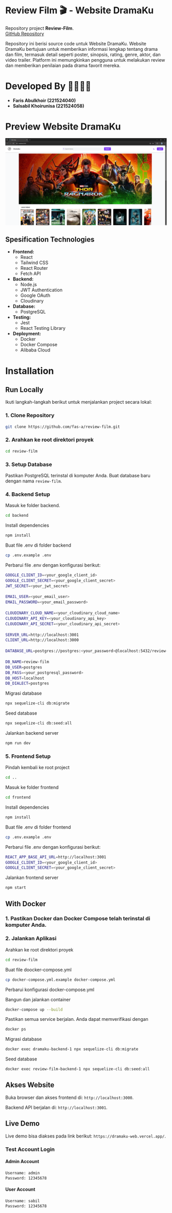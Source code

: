 # Review Film 🎬 - Website DramaKu

Repository project **Review-Film**.  
[GitHub Repository](https://github.com/fas-a/review-film.git)

Repository ini berisi source code untuk Website DramaKu. Website DramaKu bertujuan untuk memberikan informasi lengkap tentang drama dan film, termasuk detail seperti poster, sinopsis, rating, genre, aktor, dan video trailer. Platform ini memungkinkan pengguna untuk melakukan review dan memberikan penilaian pada drama favorit mereka.

# Developed By 👩‍💻👨‍💻

- **Faris Abulkhoir (221524040)**
- **Salsabil Khoirunisa (221524058)**

# Preview Website DramaKu

![App Screenshot](./frontend/src/img/LandingPage.jpg)

## Spesification Technologies

- **Frontend:**
  - React
  - Tailwind CSS
  - React Router
  - Fetch API
- **Backend:**
  - Node.js
  - JWT Authentication
  - Google OAuth
  - Cloudinary
- **Database:**
  - PostgreSQL
- **Testing:**
  - Jest
  - React Testing Library
- **Deployment:**
  - Docker
  - Docker Compose
  - Alibaba Cloud

# Installation

## Run Locally

Ikuti langkah-langkah berikut untuk menjalankan project secara lokal:

### 1. Clone Repository

```bash
git clone https://github.com/fas-a/review-film.git
```

### 2. Arahkan ke root direktori proyek

```bash
cd review-film
```

### 3. Setup Database

Pastikan PostgreSQL terinstal di komputer Anda.
Buat database baru dengan nama `review-film`.

### 4. Backend Setup

Masuk ke folder backend.

```bash
cd backend
```

Install dependencies

```bash
npm install
```

Buat file .env di folder backend

```bash
cp .env.example .env
```

Perbarui file .env dengan konfigurasi berikut:

```bash
GOOGLE_CLIENT_ID=<your_google_client_id>
GOOGLE_CLIENT_SECRET=<your_google_client_secret>
JWT_SECRET=<your_jwt_secret>

EMAIL_USER=<your_email_user>
EMAIL_PASSWORD=<your_email_password>

CLOUDINARY_CLOUD_NAME=<your_cloudinary_cloud_name>
CLOUDINARY_API_KEY=<your_cloudinary_api_key>
CLOUDINARY_API_SECRET=<your_cloudinary_api_secret>

SERVER_URL=http://localhost:3001
CLIENT_URL=http://localhost:3000

DATABASE_URL=postgres://postgres:<your_password>@localhost:5432/review-film

DB_NAME=review-film
DB_USER=postgres
DB_PASS=<your_postgresql_password>
DB_HOST=localhost
DB_DIALECT=postgres
```

Migrasi database

```bash
npx sequelize-cli db:migrate
```

Seed database

```bash
npx sequelize-cli db:seed:all
```

Jalankan backend server

```bash
npm run dev
```

### 5. Frontend Setup

Pindah kembali ke root project

```bash
cd ..
```

Masuk ke folder frontend

```bash
cd frontend
```

Install dependencies

```bash
npm install
```

Buat file .env di folder frontend

```bash
cp .env.example .env
```

Perbarui file .env dengan konfigurasi berikut:

```bash
REACT_APP_BASE_API_URL=http://localhost:3001
GOOGLE_CLIENT_ID=<your_google_client_id>
GOOGLE_CLIENT_SECRET=<your_google_client_secret>
```

Jalankan frontend server

```bash
npm start
```

## With Docker

### 1. Pastikan Docker dan Docker Compose telah terinstal di komputer Anda.

### 2. Jalankan Aplikasi

Arahkan ke root direktori proyek

```bash
cd review-film
```

Buat file doocker-compose.yml

```bash
cp docker-compose.yml.example docker-compose.yml
```

Perbarui konfigurasi docker-compose.yml

Bangun dan jalankan container

```bash
docker-compose up --build
```

Pastikan semua service berjalan. Anda dapat memverifikasi dengan

```bash
docker ps
```

Migrasi database

```bash
docker exec dramaku-backend-1 npx sequelize-cli db:migrate
```

Seed database

```bash
docker exec review-film-backend-1 npx sequelize-cli db:seed:all
```

## Akses Website

Buka browser dan akses frontend di: `http://localhost:3000`.

Backend API berjalan di: `http://localhost:3001`.

## Live Demo

Live demo bisa diakses pada link berikut: `https://dramaku-web.vercel.app/`.

### Test Account Login

#### Admin Account

```
Username: admin
Password: 12345678
```

#### User Account

```
Username: sabil
Password: 12345678
```
